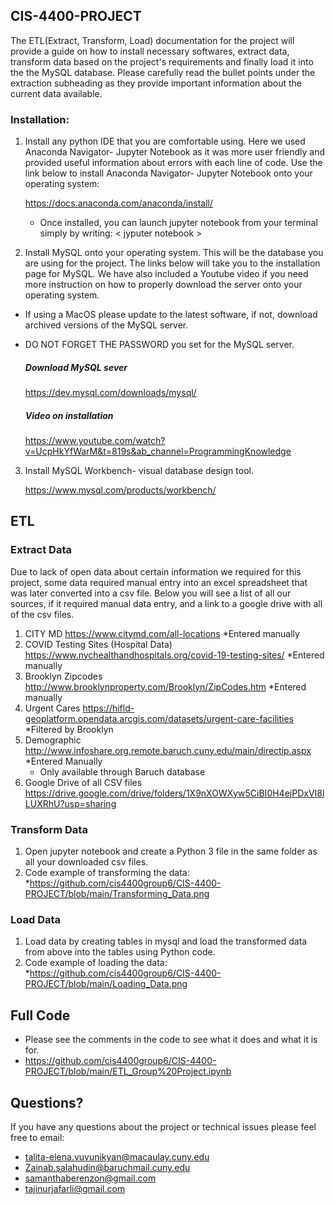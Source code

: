 ## CIS-4400-PROJECT
The ETL(Extract, Transform, Load) documentation for the project will provide a guide on how to install necessary softwares, extract data, transform data based on the project's requirements and finally load it into the the MySQL database. Please carefully read the bullet points under the extraction subheading as they provide important information about the current data available. 

### Installation:
  1. Install any python IDE that you are comfortable using. Here we used Anaconda Navigator- Jupyter Notebook as it was more user friendly and provided useful information about errors with each line of code. Use the link below to install Anaconda Navigator- Jupyter Notebook onto your operating system: 
 
      https://docs.anaconda.com/anaconda/install/
      * Once installed, you can launch jupyter notebook from your terminal simply by writing: < jyputer notebook >
      
  2. Install MySQL onto your operating system. This will be the database you are using for the project. The links below will take you to the installation page for MySQL. We have also included a Youtube video if you need more instruction on how to properly download the server onto your operating system. 
   * If using a MacOS please update to the latest software, if not, download archived versions of the MySQL server.
   * DO NOT FORGET THE PASSWORD you set for the MySQL server.
   
      ##### Download MySQL sever 
      https://dev.mysql.com/downloads/mysql/
      ##### Video on installation
      https://www.youtube.com/watch?v=UcpHkYfWarM&t=819s&ab_channel=ProgrammingKnowledge
  
  3. Install MySQL Workbench- visual database design tool.
  
      https://www.mysql.com/products/workbench/
 
## ETL 
### Extract Data 

Due to lack of open data about certain information we required for this project, some data required manual entry into an excel spreadsheet that was later converted into a csv file. Below you will see a list of all our sources, if it required manual data entry, and a link to a google drive with all of the csv files. 

  1. CITY MD 
      https://www.citymd.com/all-locations
      *Entered manually 
  2. COVID Testing Sites (Hospital Data)
      https://www.nychealthandhospitals.org/covid-19-testing-sites/
      *Entered manually 
  3. Brooklyn Zipcodes 
      http://www.brooklynproperty.com/Brooklyn/ZipCodes.htm
      *Entered manually 
  4. Urgent Cares 
     https://hifld-geoplatform.opendata.arcgis.com/datasets/urgent-care-facilities
     *Filtered by Brooklyn
  5. Demographic 
     http://www.infoshare.org.remote.baruch.cuny.edu/main/directip.aspx
      *Entered Manually
      * Only available through Baruch database
  6. Google Drive of all CSV files 
     https://drive.google.com/drive/folders/1X9nXOWXyw5CiBI0H4ejPDxVI8lLUXRhU?usp=sharing

### Transform Data 
  1. Open jupyter notebook and create a Python 3 file in the same folder as all your downloaded csv files.
  2. Code example of transforming the data:
      *https://github.com/cis4400group6/CIS-4400-PROJECT/blob/main/Transforming_Data.png

### Load Data
  1. Load data by creating tables in mysql and load the transformed data from above into the tables using Python code. 
  2. Code example of loading the data:
    *https://github.com/cis4400group6/CIS-4400-PROJECT/blob/main/Loading_Data.png
    
## Full Code 
  * Please see the comments in the code to see what it does and what it is for. 
  * https://github.com/cis4400group6/CIS-4400-PROJECT/blob/main/ETL_Group%20Project.ipynb
  
## Questions?
If you have any questions about the project or technical issues please feel free to email:
  * talita-elena.vuvunikyan@macaulay.cuny.edu
  * Zainab.salahudin@baruchmail.cuny.edu
  * samanthaberenzon@gmail.com
  * tajinurjafarli@gmail.com
